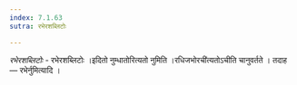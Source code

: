 ```yaml
---
index: 7.1.63
sutra: रभेरशब्लिटोः

---
```

_रभेरशब्लिटोः_ - रभेरशब्लिटोः ।इदितो नुम्धातोरित्यतो नुमिति ।रधिजभोरची॑त्यतोऽचीति चानुवर्तते । तदाह  —  रभेर्नुमित्यादि ।
